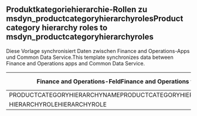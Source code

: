 ## <a name="product-category-hierarchy-roles-to-msdyn_productcategoryhierarchyroles"></a><span data-ttu-id="7f76d-101">Produktkategoriehierarchie-Rollen zu msdyn_productcategoryhierarchyroles</span><span class="sxs-lookup"><span data-stu-id="7f76d-101">Product category hierarchy roles to msdyn_productcategoryhierarchyroles</span></span>

<span data-ttu-id="7f76d-102">Diese Vorlage synchronisiert Daten zwischen Finance and Operations-Apps und Common Data Service.</span><span class="sxs-lookup"><span data-stu-id="7f76d-102">This template synchronizes data between Finance and Operations apps and Common Data Service.</span></span>

<span data-ttu-id="7f76d-103">Finance and Operations-Feld</span><span class="sxs-lookup"><span data-stu-id="7f76d-103">Finance and Operations field</span></span> | <span data-ttu-id="7f76d-104">Zuordnungstyp</span><span class="sxs-lookup"><span data-stu-id="7f76d-104">Map type</span></span> | <span data-ttu-id="7f76d-105">Anderes Dynamics 365-Feld</span><span class="sxs-lookup"><span data-stu-id="7f76d-105">Other Dynamics 365 field</span></span> | <span data-ttu-id="7f76d-106">Standardwert</span><span class="sxs-lookup"><span data-stu-id="7f76d-106">Default value</span></span>
---|---|---|---
<span data-ttu-id="7f76d-107">PRODUCTCATEGORYHIERARCHYNAME</span><span class="sxs-lookup"><span data-stu-id="7f76d-107">PRODUCTCATEGORYHIERARCHYNAME</span></span> | = | <span data-ttu-id="7f76d-108">msdyn_hierarchy.msdyn_name</span><span class="sxs-lookup"><span data-stu-id="7f76d-108">msdyn_hierarchy.msdyn_name</span></span> | 
<span data-ttu-id="7f76d-109">HIERARCHYROLE</span><span class="sxs-lookup"><span data-stu-id="7f76d-109">HIERARCHYROLE</span></span> | >< | <span data-ttu-id="7f76d-110">msdyn_hierarchyrole</span><span class="sxs-lookup"><span data-stu-id="7f76d-110">msdyn_hierarchyrole</span></span> | 
